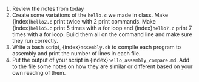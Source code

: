 1. Review the notes from today
3. Create some variations of the `hello.c` we made in class. Make {index}`hello2.c` print twice with 2 print commands. Make {index}`hello5.c` print 5 times with a for loop and {index}`hello7.c` print 7 times with a for loop. Build them all on the command line and make sure they run correctly. 
4. Write a bash script, {index}`assembly.sh` to compile each program to assembly and print the number of lines in each file.  
5. Put the output of your script in {index}`hello_assembly_compare.md`. Add to the file some notes on how they are similar or different based on your own reading of them.